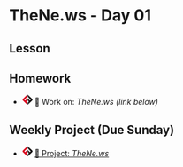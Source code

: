 # TheNe.ws - Day 01

## Lesson
<!-- - ![FSA](/logo.png) [📺 Lecture]() -->
<!-- - ![FSA](/logo.png) [👾 Demo Code - JS](app.js) -->

## Homework
- ![FSA](/logo.png) 🔬 Work on: *TheNe.ws (link below)*

## Weekly Project (Due Sunday)
- ![FSA](/logo.png) [🔬 Project: *TheNe.ws*](https://learn.fullstackacademy.com/workshop/5e8474b9936cb6000447f3a3/landing)
